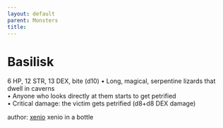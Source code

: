 ```yaml
---
layout: default
parent: Monsters 
title: 
--- 
```

# Basilisk
6 HP, 12 STR, 13 DEX, bite (d10)
• Long, magical, serpentine lizards that dwell in caverns  
• Anyone who looks directly at them starts to get petrified  
• Critical damage: the victim gets petrified (d8+d8 DEX damage)  




author: [xenio](https://xenioinabottle.blogspot.com/2021/02/classic-monsters-for-cairnito-part-1.html) xenio in a bottle


